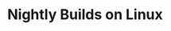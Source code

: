 ---
title: 'Nightly Builds on Linux'
redirect_to:
  - 'https://discuss.pencil2d.org/t/nightly-builds-on-linux/1144'
---
